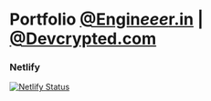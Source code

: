 # Portfolio [@Engin***eee***r.in](https://engineeer.in) | [@Devcrypted.com](https://devcrypted.com)

### Netlify
[![Netlify Status](https://api.netlify.com/api/v1/badges/15772cc3-e368-4dab-beb1-0915b77b0080/deploy-status)](https://app.netlify.com/sites/engineeer-in/deploys)